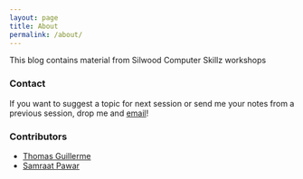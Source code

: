 ```yaml
---
layout: page
title: About
permalink: /about/
---
```


This blog contains material from Silwood Computer Skillz workshops

### Contact

If you want to suggest a topic for next session or send me your notes from a previous session, drop me and [email](mailto:guillert@tcd.ie)!

### Contributors
* [Thomas Guillerme](http://tguillerme.github.io)
* [Samraat Pawar]()
